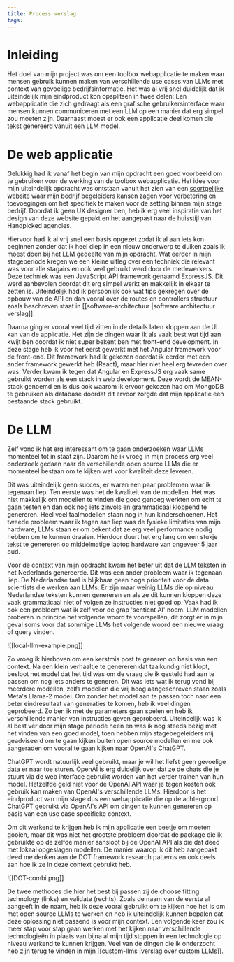 ```yaml
---
title: Process verslag
tags:
---
```

# Inleiding
Het doel van mijn project was om een toolbox webapplicatie te maken waar mensen gebruik kunnen maken van verschillende use cases van LLMs met context van gevoelige bedrijfsinformatie. 
Het was al vrij snel duidelijk dat ik uiteindelijk mijn eindproduct kon opsplitsen in twee delen: Een webapplicatie die zich gedraagt als een grafische gebruikersinterface waar mensen kunnen communiceren met een LLM op een manier dat erg simpel zou moeten zijn. Daarnaast moest er ook een applicatie deel komen die tekst genereerd vanuit een LLM model. 

# De web applicatie
Gelukkig had ik vanaf het begin van mijn opdracht een goed voorbeeld om te gebruiken voor de werking van de toolbox webapplicatie. Het idee voor mijn uiteindelijk opdracht was ontstaan vanuit het zien van een [soortgelijke website](https://ai.boardofinnovation.com/) waar mijn bedrijf begeleiders kansen zagen voor verbetering en toevoegingen om het specifiek te maken voor de setting binnen mijn stage bedrijf. Doordat ik geen UX designer ben, heb ik erg veel inspiratie van het design van deze website gepakt en het aangepast naar de huisstijl van Handpicked agencies. 

Hiervoor had ik al vrij snel een basis opgezet zodat ik al aan iets kon beginnen zonder dat ik heel diep in een nieuw onderwerp te duiken zoals ik moest doen bij het LLM gedeelte van mijn opdracht. Wat eerder in mijn stageperiode kregen we een kleine uitleg over een techniek die relevant was voor alle stagairs en ook veel gebruikt werd door de medewerkers. Deze techniek was een JavaScript API framework genaamd ExpressJS. Dit werd aanbevolen doordat dit erg simpel werkt en makkelijk in elkaar te zetten is. Uiteindelijk had ik persoonlijk ook wat tips gekregen over de opbouw van de API en dan vooral over de routes en controllers structuur zoals beschreven staat in [[software-architectuur |software architectuur verslag]]. 

Daarna ging er vooral veel tijd zitten in de details laten kloppen aan de UI kan van de applicatie. Het zijn de dingen waar ik als vaak best wat tijd aan kwijt ben doordat ik niet super bekent ben met front-end development. In deze stage heb ik voor het eerst gewerkt met het Angular framework voor de front-end. Dit framework had ik gekozen doordat ik eerder met een ander framework gewerkt heb (React), maar hier niet heel erg tevreden over was. Verder kwam ik tegen dat Angular en ExpressJS erg vaak same gebruikt worden als een stack in web development. Deze wordt de MEAN-stack genoemd en is dus ook waarom ik ervoor gekozen had om MongoDB te gebruiken als database doordat dit ervoor zorgde dat mijn applicatie een bestaande stack gebruikt.

# De LLM
Zelf vond ik het erg interessant om te gaan onderzoeken waar LLMs momenteel tot in staat zijn. Daarom he ik vroeg in mijn process erg veel onderzoek gedaan naar de verschillende open source LLMs die er momenteel bestaan om te kijken wat voor kwaliteit deze leveren. 

Dit was uiteindelijk geen succes, er waren een paar problemen waar ik tegenaan liep. Ten eerste was het de kwaliteit van de modellen. Het was niet makkelijk om modellen te vinden die goed genoeg werkten om echt te gaan testen en dan ook nog iets zinvols en grammaticaal kloppend te genereren. Heel veel taalmodellen staan nog in hun kinderschoenen. Het tweede probleem waar ik tegen aan liep was de fysieke limitaties van mijn hardware, LLMs staan er om bekent dat ze erg veel performance nodig hebben om te kunnen draaien. Hierdoor duurt het erg lang om een stukje tekst te genereren op middelmatige laptop hardware van ongeveer 5 jaar oud. 

Voor de context van mijn opdracht kwam het beter uit dat de LLM teksten in het Nederlands genereerde. Dit was een ander probleem waar ik tegenaan liep. De Nederlandse taal is blijkbaar geen hoge prioriteit voor de data scientists die werken aan LLMs. Er zijn maar weinig LLMs die op niveau Nederlandse teksten kunnen genereren en als ze dit kunnen kloppen deze vaak grammaticaal niet of volgen ze instructies niet goed op. Vaak had ik ook een probleem wat ik zelf voor de grap 'sentient AI' noem. LLM modellen proberen in principe het volgende woord te voorspellen, dit zorgt er in mijn geval soms voor dat sommige LLMs het volgende woord een nieuwe vraag of query vinden.

![[local-llm-example.png]]

Zo vroeg ik hierboven om een kerstmis post te generen op basis van een context. Na een klein verhaaltje te genereren dat taalkundig niet klopt, besloot het model dat het tijd was om de vraag die ik gesteld had aan te passen om nog iets anders te generen. Dit was iets wat ik terug vond bij meerdere modellen, zelfs modellen die vrij hoog aangeschreven staan zoals Meta's Llama-2 model. Om zonder het model aan te passen toch naar een beter eindresultaat van generaties te komen, heb ik veel dingen geprobeerd. Zo ben ik met de parameters gaan spelen en heb ik verschillende manier van instructies geven geprobeerd. Uiteindelijk was ik al best ver door mijn stage periode heen en was ik nog steeds bezig met het vinden van een goed model, toen hebben mijn stagebegeleiders mij geadviseerd om te gaan kijken buiten open source modellen en me ook aangeraden om vooral te gaan kijken naar OpenAI's ChatGPT.

ChatGPT wordt natuurlijk veel gebruikt, maar je wil het liefst geen gevoelige data er naar toe sturen. OpenAI is erg duidelijk over dat ze de chats die je stuurt via de web interface gebruikt worden van het verder trainen van hun model. Hetzelfde geld niet voor de OpenAI API waar je tegen kosten ook gebruik kan maken van OpenAI's verschillende LLMs. Hierdoor is het eindproduct van mijn stage dus een webapplicatie die op de achtergrond ChatGPT gebruikt via OpenAI's API om dingen te kunnen genereren op basis van een use case specifieke context. 

Om dit werkend te krijgen heb ik mijn applicatie een beetje om moeten gooien, maar dit was niet het grootste probleem doordat de package die ik gebruikte op de zelfde manier aansloot bij de OpenAI API als die dat deed met lokaal opgeslagen modellen. De manier waarop ik dit heb aangepakt deed me denken aan de DOT framework research patterns en ook deels aan hoe ik ze in deze context gebruikt heb. 

![[DOT-combi.png]]

De twee methodes die hier het best bij passen zij de choose fitting technology (links) en validate (rechts). Zoals de naam van de eerste al aangeeft in de naam, heb ik deze vooral gebruikt om te kijken hoe het is om met open source LLMs te werken en heb ik uiteindelijk kunnen bepalen dat deze oplossing niet passend is voor mijn context. Een volgende keer zou ik meer stap voor stap gaan werken met het kijken naar verschillende technologieën in plaats van bijna al mijn tijd stoppen in een technologie op niveau werkend te kunnen krijgen. Veel van de dingen die ik onderzocht heb zijn terug te vinden in mijn [[custom-llms |verslag over custom LLMs]].
